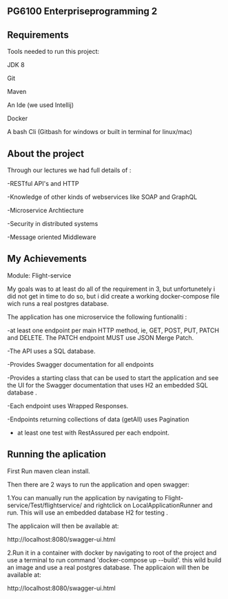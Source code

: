 ## PG6100 Enterpriseprogramming 2

## Requirements

Tools needed to run this project:

JDK 8

Git

Maven

An Ide (we used Intellij)

Docker

A bash Cli (Gitbash for windows or built in terminal for linux/mac)


 ## About the project
 
 Through our lectures we had full details of :
 
 -RESTful API's and HTTP
 
 -Knowledge of other kinds of webservices like SOAP and GraphQL
 
 -Microservice Archtiecture
 
 -Security in distributed systems
 
 -Message oriented Middleware
 
 
 

## My Achievements

Module: Flight-service

My goals was to at least do all of the requirement in 3, but unfortunetely i did not get in time to do so, but i did create 
a working docker-compose file wich runs a real postgres database.

The application has one microservice the following funtionaliti :

-at least one endpoint per main HTTP method, ie, GET, POST, PUT,
PATCH and DELETE. The PATCH endpoint MUST use JSON Merge Patch.

-The API uses a SQL database.

-Provides Swagger documentation for all endpoints

-Provides a starting class that can be used to start the application and see
 the UI for the Swagger documentation that uses H2 an embedded SQL database .
 
-Each endpoint uses Wrapped Responses.

-Endpoints returning collections of data (getAll) uses Pagination
 
 - at least one test with RestAssured per each endpoint.
 
 
 
 ## Running the aplication
 First Run maven clean install.
 
 Then there are 2 ways to run the application and open swagger:
 
 1.You can manually run the application by navigating to Flight-service/Test/flightservice/
   and rightclick on LocalApplicationRunner and run.  This will use an embedded database H2 for testing .
   
   The applicaion will then be available at:
   
   http://localhost:8080/swagger-ui.html
 
 2.Run it in a container with docker by navigating to root of the project and use a terminal to run command
   'docker-compose up --build'. this wild build an image and use a real postgres database.
    The applicaion will  then be available at:    
   
   http://localhost:8080/swagger-ui.html
  
 
